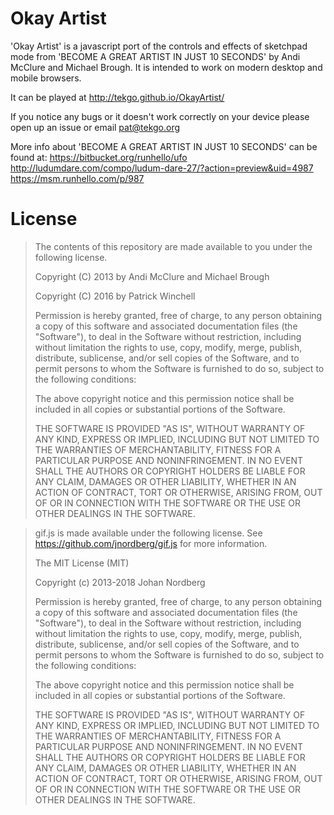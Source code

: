 # Okay Artist

'Okay Artist' is a javascript port of the controls and effects of sketchpad mode from 'BECOME A GREAT ARTIST IN JUST 10 SECONDS' by Andi McClure and Michael Brough. It is intended to work on modern desktop and mobile browsers.

It can be played at http://tekgo.github.io/OkayArtist/ 

If you notice any bugs or it doesn't work correctly on your device please open up an issue or email pat@tekgo.org

More info about 'BECOME A GREAT ARTIST IN JUST 10 SECONDS' can be found at: https://bitbucket.org/runhello/ufo http://ludumdare.com/compo/ludum-dare-27/?action=preview&uid=4987 https://msm.runhello.com/p/987

# License

> The contents of this repository are made available to you under the following license.
> 
> Copyright (C) 2013 by Andi McClure and Michael Brough
>
> Copyright (C) 2016 by Patrick Winchell
>
> Permission is hereby granted, free of charge, to any person obtaining a copy of this software and associated documentation files (the "Software"), to deal in the Software without restriction, including without limitation the rights to use, copy, modify, merge, publish, distribute, sublicense, and/or sell copies of the Software, and to permit persons to whom the Software is furnished to do so, subject to the following conditions:
>
> The above copyright notice and this permission notice shall be included in all copies or substantial portions of the Software.
>
> THE SOFTWARE IS PROVIDED "AS IS", WITHOUT WARRANTY OF ANY KIND, EXPRESS OR IMPLIED, INCLUDING BUT NOT LIMITED TO THE WARRANTIES OF MERCHANTABILITY, FITNESS FOR A PARTICULAR PURPOSE AND NONINFRINGEMENT. IN NO EVENT SHALL THE AUTHORS OR COPYRIGHT HOLDERS BE LIABLE FOR ANY CLAIM, DAMAGES OR OTHER LIABILITY, WHETHER IN AN ACTION OF CONTRACT, TORT OR OTHERWISE, ARISING FROM, OUT OF OR IN CONNECTION WITH THE SOFTWARE OR THE USE OR OTHER DEALINGS IN THE SOFTWARE.



> gif.js is made available under the following license. See https://github.com/jnordberg/gif.js for more information.
> 
> The MIT License (MIT)
> 
> Copyright (c) 2013-2018 Johan Nordberg
>
> Permission is hereby granted, free of charge, to any person obtaining a copy
> of this software and associated documentation files (the "Software"), to deal
> in the Software without restriction, including without limitation the rights
> to use, copy, modify, merge, publish, distribute, sublicense, and/or sell
> copies of the Software, and to permit persons to whom the Software is
> furnished to do so, subject to the following conditions:
>
> The above copyright notice and this permission notice shall be included in
> all copies or substantial portions of the Software.
>
> THE SOFTWARE IS PROVIDED "AS IS", WITHOUT WARRANTY OF ANY KIND, EXPRESS OR
> IMPLIED, INCLUDING BUT NOT LIMITED TO THE WARRANTIES OF MERCHANTABILITY,
> FITNESS FOR A PARTICULAR PURPOSE AND NONINFRINGEMENT. IN NO EVENT SHALL THE
> AUTHORS OR COPYRIGHT HOLDERS BE LIABLE FOR ANY CLAIM, DAMAGES OR OTHER
> LIABILITY, WHETHER IN AN ACTION OF CONTRACT, TORT OR OTHERWISE, ARISING FROM,
> OUT OF OR IN CONNECTION WITH THE SOFTWARE OR THE USE OR OTHER DEALINGS IN
> THE SOFTWARE.